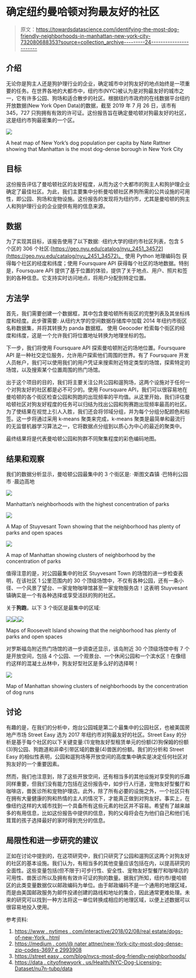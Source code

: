 # 确定纽约曼哈顿对狗最友好的社区

> 原文：<https://towardsdatascience.com/identifying-the-most-dog-friendly-neighborhoods-in-manhattan-new-york-city-732080688353?source=collection_archive---------24----------------------->

## 介绍

无论你是狗主人还是狗护理行业的企业，确定城市中对狗友好的地点始终是一项重要的任务。在世界各地的大都市中，纽约市(NYC)被认为是对狗最友好的城市之一，它有许多公园、狗场和适合散步的社区。根据纽约市政府的在线数据平台纽约开放数据(New York Open Data)的数据，截至 2019 年 7 月 26 日，该市有 345，727 只狗拥有有效的许可证。这份报告旨在确定曼哈顿对狗最友好的社区，这是纽约市狗最密集的一个区。

![](img/01bd62566e2fea41407899afefcc8856.png)

A heat map of New York’s dog population per capita by Nate Rattner showing that Manhattan is the most dog-dense borough in New York City

## 目标

这份报告评估了曼哈顿社区的友好程度，从而为这个大都市的狗主人和狗护理企业确定了最佳社区。为此，我们主要集中分析曼哈顿社区养狗所需的公共设施的可用性，即公园、狗场和宠物设施。这份报告的发现将为纽约市，尤其是曼哈顿的狗主人和狗护理行业的企业提供有用的信息来源。

## 数据

为了实现其目标，该报告使用了以下数据:
·纽约大学的纽约市社区列表，包含 5 个区的 306 个社区:[https://geo.nyu.edu/catalog/nyu_2451_34572](https://geo.nyu.edu/catalog/nyu_2451_34572)。
使用 Python 地理编码包
获得每个社区的经度和纬度；使用 Foursquare API 获得每个社区的场地数据。特别是，Foursquare API 提供了基于位置的体验，提供了关于地点、用户、照片和签到的各种信息。它支持实时访问地点，将用户分配到特定位置。

## 方法学

首先，我们需要创建一个数据框，其中包含曼哈顿所有街区的完整列表及其坐标纬度和经度。此步骤需要:
从纽约大学的空间数据存储库中加载 2014 年纽约市街区名称数据集，并将其转换为 panda 数据框。
使用 Geocoder 检索每个街区的经度和纬度，这是一个允许我们将位置地址转换为地理坐标的包。

下一步，我们将使用 Foursquare API 探索曼哈顿附近的场地位置。Foursquare API 是一种社交定位服务，允许用户探索他们周围的世界。有了 Foursquare 开发人员帐户，我们可以使用我们的用户凭证来搜索附近特定类型的场馆，探索特定的场馆，以及搜索某个位置周围的热门场馆。

出于这个项目的目的，我们将主要关注公共公园和遛狗场，这两个设施对于任何一个对狗友好的社区都是必不可少的。使用 Foursquare API，我们可以很容易地在曼哈顿的各个街区检查公园和狗跑的出现频率的平均值。从这里开始，我们评估曼哈顿社区对狗友好程度的任务可以归结为找出公园和狗赛跑出现频率最高的社区。为了使结果在视觉上引人入胜，我们还会将邻域分组，并为每个分组分配颜色和标签。这一步将通过采用 k-means 聚类来完成，k-means 聚类是最简单和最流行的无监督机器学习算法之一，它将数据点分组到以质心为中心的最近的聚类中。

最终结果将是代表曼哈顿公园和狗群不同聚集程度的彩色编码地图。

## 结果和观察

我们的数据分析显示，曼哈顿公园最集中的 3 个街区是:
·斯图文森镇
·巴特利公园市
·晨边高地

![](img/129ee8c0ba2932e22dac00699e597e31.png)

Manhattan’s neighborhoods with the highest concentration of parks

![](img/af6eebf0335bc2b9cb7c6f285dfbfe7d.png)

A Map of Stuyvesant Town showing that the neighborhood has plenty of parks and open spaces

![](img/658578411c5c8d01a314d689f9bfc934.png)

A map of Manhattan showing clusters of neighborhood by the concentration of parks

值得注意的是，对公园最集中的社区 Stuyvesant Town 的场馆的进一步检查表明，在该社区 1 公里范围内的 30 个顶级场馆中，不仅有各种公园，还有一条小径、一个风景了望台、一家宠物咖啡馆甚至一家宠物服务店！这表明 Stuyvesant 镇确实是一个有各种选择或享受活跃的狗的社区。

关于**狗跑**，以下 3 个街区是最集中的区域:

![](img/7444e12d7846e0972aefd643076a6160.png)![](img/81c6f4c0c5de3f8e491648dfa427bd69.png)![](img/a6b54390ed81767f5d4c194050d6f5e1.png)

Maps of Roosevelt Island showing that the neighborhood has plenty of parks and open spaces

对罗斯福岛附近热门场馆的进一步调查还显示，该岛附近 30 个顶级场馆中有 7 个是开放空间，包括 4 个公园、一个观景台、一个休闲公园和一个滨水区！在像纽约这样的混凝土丛林中，狗友好型社区是多么好的选择啊！

![](img/8195b49a82ceafb5404468b4c77bf6c9.png)

Map of Manhattan showing clusters of neighborhoods by the concentration of dog runs

## 讨论

有趣的是，在我们的分析中，炮台公园城是第二个最集中的公园社区，也被美国房地产市场 Street Easy 选为 2017 年纽约市对狗最友好的社区。Street Easy 的分析是基于每个社区的以下关键变量:(1)宠物友好型租赁单元的份额(2)狗保姆的份额(3)狗公园、狗跑道和非牵引带区域的数量(4)兽医的份额。我们的分析和 Street Easy 的相似性表明，公园和遛狗场等开放空间的高度集中确实是决定任何社区对狗友好的一个重要因素。

然而，我们也注意到，除了这些开放空间，还有相当多的其他设施对享受狗的乐趣同样重要，但我们没有能力包括在这份报告中，如步行人行道，宠物友好型餐厅和咖啡店，兽医诊所和宠物护理店。此外，除了所有必要的设施之外，一个社区只有在拥有大量健康的狗和热情的主人的情况下，才能真正做到对狗友好。事实上，在像纽约这样的大城市找到一个具备所有这些元素的社区并不容易。希望有了越来越多的有用信息，比如这份报告中提供的信息，狗的父母将会在为他们自己和他们毛茸茸的孩子选择最好的家时得到充分的信息。

## 局限性和进一步研究的建议

正如在讨论中提到的，在这项研究中，我们只研究了公园和遛狗区这两个对狗友好的社区的基本设施。我们认为，有相当多的其他变量应该包括在内，以提高研究的全面性。这些变量包括(但不限于)可步行性、安全性、宠物友好型餐厅和咖啡店的可用性、兽医诊所以及拥有有效许可证的狗的数量。据我们所知，纽约市/曼哈顿区的此类变量数据仅以邮政编码为单位。由于邮政编码不是一个通用的地理区域，而是由美国邮政服务为邮件投递创建的路线和地址的集合，因此通常更难处理。未来的研究可以找到一种方法将这一单位转换成相应的地理区域，以便上述数据可以很容易地投入使用。

参考资料:

1.  [https://www . nytimes . com/interactive/2018/02/08/real estate/dogs-of-new-York . html](https://www.nytimes.com/interactive/2018/02/08/realestate/dogs-of-new-york.html)
2.  [https://medium . com/@ nater attner/new-York-city-most-dog-dense-zip-codes-3697 e 2993908](https://medium.com/@naterattner/new-york-citys-most-dog-dense-zip-codes-3697e2993908)
3.  [https://street easy . com/blog/nycs-most-dog-friendly-neighborhoods/](https://streeteasy.com/blog/nycs-most-dog-friendly-neighborhoods/)
4.  [https://data . cityofnewyork . us/Health/NYC-Dog-Licensing-Dataset/nu7n-tubp/data](https://data.cityofnewyork.us/Health/NYC-Dog-Licensing-Dataset/nu7n-tubp/data)